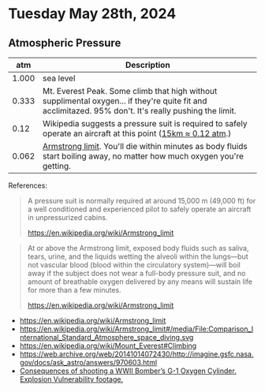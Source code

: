 # Tuesday May 28th, 2024

## Atmospheric Pressure

| atm   | Description   |
| ------| --------------|
| 1.000 | sea level
| 0.333 | Mt. Everest Peak.  Some climb that high without supplimental oxygen... if they're quite fit and acclimitazed.  95% don't.  It's really pushing the limit.
| 0.12  | Wikipedia suggests a pressure suit is required to safely operate an aircraft at this point ([15km ≈ 0.12 atm](https://www.wolframalpha.com/input?i=atmospheric+pressure+at+15km+elevation+in+atm).)
| 0.062 | [Armstrong limit](https://en.wikipedia.org/wiki/Armstrong_limit).  You'll die within minutes as body fluids start boiling away, no matter how much oxygen you're getting.

References:

> A pressure suit is normally required at around 15,000 m (49,000 ft) for a well conditioned and experienced pilot to safely operate an aircraft in unpressurized cabins.
>
> <https://en.wikipedia.org/wiki/Armstrong_limit>

> At or above the Armstrong limit, exposed body fluids such as saliva, tears, urine, and the liquids wetting the alveoli within the lungs—but not vascular blood (blood within the circulatory system)—will boil away if the subject does not wear a full-body pressure suit, and no amount of breathable oxygen delivered by any means will sustain life for more than a few minutes.
>
> <https://en.wikipedia.org/wiki/Armstrong_limit>

- <https://en.wikipedia.org/wiki/Armstrong_limit>
- <https://en.wikipedia.org/wiki/Armstrong_limit#/media/File:Comparison_International_Standard_Atmosphere_space_diving.svg>
- <https://en.wikipedia.org/wiki/Mount_Everest#Climbing>
- <https://web.archive.org/web/20141014072430/http://imagine.gsfc.nasa.gov/docs/ask_astro/answers/970603.html>
- [Consequences of shooting a WWII Bomber’s G-1 Oxygen Cylinder. Explosion Vulnerability footage.](https://www.youtube.com/watch?v=TdNi4J10mLk)

